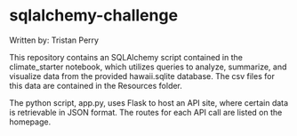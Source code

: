# sqlalchemy-challenge
Written by: Tristan Perry

This repository contains an SQLAlchemy script contained in the climate_starter notebook, which utilizes queries to analyze, summarize, and visualize data from the provided hawaii.sqlite database. The csv files for this data are contained in the Resources folder.

The python script, app.py, uses Flask to host an API site, where certain data is retrievable in JSON format. The routes for each API call are listed on the homepage.
